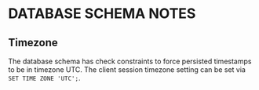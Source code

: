 # DATABASE SCHEMA NOTES

## Timezone

The database schema has check constraints to force persisted timestamps
to be in timezone UTC. The client session timezone setting can be set
via `SET TIME ZONE 'UTC';`.
